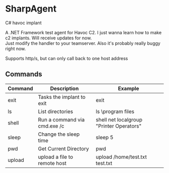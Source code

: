 # SharpAgent
C# havoc implant

A .NET Framework test agent for Havoc C2. I just wanna learn how to make c2 implants. Will receive updates for now.  
Just modify the handler to your teamserver. Also it's probably really buggy right now.

Supports http/s, but can only call back to one host address

## Commands 
| Command      | Description | Example |
| ----------- | ----------- | ----------- |
| exit   | Tasks the implant to exit|  exit |
| ls   | List directories| ls \program files  |
| shell      | Run a command via cmd.exe /c| shell net localgroup "Printer Operators"|
| sleep   | Change the sleep time        |  sleep 5|
|pwd | Get Current Directory | pwd|
|upload | upload a file to remote host | upload /home/test.txt test.txt|

